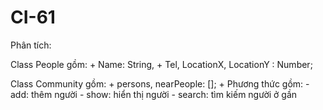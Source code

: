 # CI-61

Phân tích:

Class People gồm: 
    + Name: String, 
    + Tel, LocationX, LocationY : Number;

Class Community gồm: 
    + persons, nearPeople: [];
    + Phương thức gồm:
        - add: thêm người
        - show: hiển thị người
        - search: tìm kiếm người ở gần
